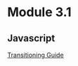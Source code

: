 # Module 3.1
## Javascript

[Transitioning Guide](https://github.com/processing/p5.js/wiki/Processing-transition)
